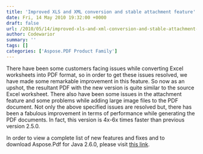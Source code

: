 ```yaml
---
title: 'Improved XLS and XML conversion and stable attachment feature'
date: Fri, 14 May 2010 19:32:00 +0000
draft: false
url: /2010/05/14/improved-xls-and-xml-conversion-and-stable-attachment-feature/
author: Codewarior
summary: ''
tags: []
categories: ['Aspose.PDF Product Family']
---
```


There have been some customers facing issues while converting Excel worksheets into PDF format, so in order to get these issues resolved, we have made some remarkable improvement in this feature. So now as an upshot, the resultant PDF with the new version is quite similar to the source Excel worksheet. There also have been some issues in the attachment feature and some problems while adding large image files to the PDF document. Not only the above specified issues are resolved but, there has been a fabulous improvement in terms of performance while generating the PDF documents. In fact, this version is 4x-6x times faster than previous version 2.5.0.

In order to view a complete list of new features and fixes and to download Aspose.Pdf for Java 2.6.0, please visit [this link][1].




[1]: http://www.aspose.com/community/files/72/java-components/aspose.pdf-for-java/entry238024.aspx




